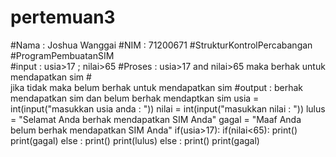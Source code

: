 # pertemuan3
#Nama : Joshua Wanggai #NIM : 
71200671 #StrukturKontrolPercabangan #ProgramPembuatanSIM  
#input : usia>17 ; nilai>65  #Proses : usia>17 and nilai>65 maka berhak untuk mendapatkan sim #        
jika tidak maka belum berhak untuk mendapatkan sim  #output : berhak mendapatkan sim dan belum berhak mendaptkan sim   usia = int(input("masukkan usia anda : ")) nilai = int(input("masukkan nilai : ")) lulus = "Selamat Anda berhak mendapatkan SIM Anda" gagal = "Maaf Anda belum berhak mendapatkan SIM Anda"  if(usia>17):     if(nilai&lt;65):         print()         print(gagal)     else :         print()         print(lulus) else :     print()     print(gagal) 

